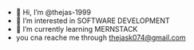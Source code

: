 - 👋 Hi, I’m @thejas-1999
- 👀 I’m interested in SOFTWARE DEVELOPMENT
- 🌱 I’m currently learning MERNSTACK
- you cna reache me through thejask074@gmail.com




<!---
thejas-1999/thejas-1999 is a ✨ special ✨ repository because its `README.md` (this file) appears on your GitHub profile.
You can click the Preview link to take a look at your changes.
--->
